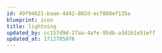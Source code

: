 ```yaml
---
id: 49f94621-baae-4d42-802d-ecf860ef135a
blueprint: icon
title: lightning
updated_by: cc157d9d-27aa-4afe-95db-a3d1b1e51eff
updated_at: 1712705976
---
```

